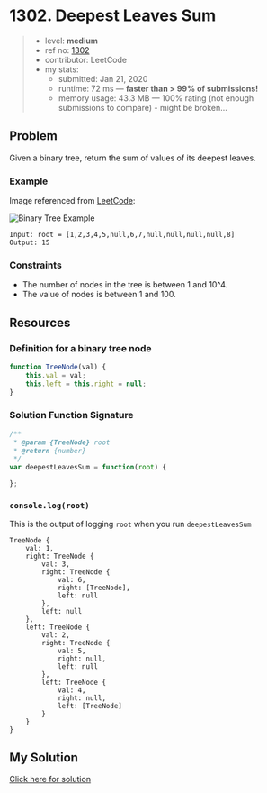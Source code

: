 # 1302. Deepest Leaves Sum

> - level: **medium**
> - ref no: [1302][example-url]
> - contributor: LeetCode
> - my stats:
>   - submitted: Jan 21, 2020
>   - runtime: 72 ms &mdash; **faster than > 99% of submissions!**
>   - memory usage: 43.3 MB &mdash; 100% rating (not enough submissions to compare) - might be broken...

## Problem

Given a binary tree, return the sum of values of its deepest leaves.

### Example

Image referenced from [LeetCode][example-url]:

![Binary Tree Example][example-img]

```
Input: root = [1,2,3,4,5,null,6,7,null,null,null,null,8]
Output: 15
```

### Constraints

- The number of nodes in the tree is between 1 and 10^4.
- The value of nodes is between 1 and 100.

## Resources

### Definition for a binary tree node

```javascript
function TreeNode(val) {
    this.val = val;
    this.left = this.right = null;
}
```

### Solution Function Signature

```javascript
/**
 * @param {TreeNode} root
 * @return {number}
 */
var deepestLeavesSum = function(root) {

};
```

### `console.log(root)`

This is the output of logging `root` when you run `deepestLeavesSum`

```
TreeNode {
    val: 1,
    right: TreeNode {
        val: 3,
        right: TreeNode {
            val: 6,
            right: [TreeNode],
            left: null
        },
        left: null
    },
    left: TreeNode {
        val: 2,
        right: TreeNode {
            val: 5,
            right: null,
            left: null
        },
        left: TreeNode {
            val: 4,
            right: null,
            left: [TreeNode]
        }
    }
}
```

## My Solution

[Click here for solution](./index.js)

[example-url]: https://leetcode.com/problems/deepest-leaves-sum/
[example-img]: https://assets.leetcode.com/uploads/2019/07/31/1483_ex1.png
